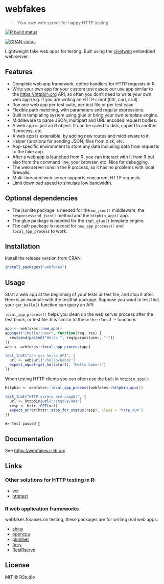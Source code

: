 
<!-- README.md is generated from README.Rmd. Please edit that file -->

# webfakes

> Your own web server for happy HTTP testing

<!-- badges: start -->

[![R build
status](https://github.com/r-lib/webfakes/workflows/R-CMD-check/badge.svg)](https://github.com/r-lib/webfakes/actions)

[![CRAN
status](https://www.r-pkg.org/badges/version/webfakes)](https://CRAN.R-project.org/package=webfakes)

<!-- badges: end -->

Lightweight fake web apps for testing. Built using the
[civetweb](https://github.com/civetweb/civetweb) embedded web server.

## Features

-   Complete web app framework, define handlers for HTTP requests in R.
-   Write your own app for your custom test cases; our use app similar
    to the <https://httpbin.org> API, so often you don’t need to write
    your own web app (e.g. if you are writing an HTTP client (httr,
    curl, crul).
-   Run one web app per test suite, per test file or per test case.
-   Flexible path matching, with parameters and regular expressions.
-   Built in templating system using glue or bring your own template
    engine.
-   Middleware to parse JSON, multipart and URL encoded request bodies.
-   A web app is just an R object. It can be saved to disk, copied to
    another R process, etc.
-   A web app is extensible, by adding new routes and middleware to it.
-   Helper functions for sending JSON, files from disk, etc.
-   App-specific environment to store any data including data from
    requests to the fake app.
-   After a web app is launched from R, you can interact with it from R
    but also from the command line, your browser, etc. Nice for
    debugging.
-   The web server runs in the R process, so it has no problems with
    local firewalls.
-   Multi-threaded web server supports concurrent HTTP requests.
-   Limit download speed to simulate low bandwidth.

## Optional dependencies

-   The jsonlite package is needed for the `mw_json()` middleware, the
    `response$send_json()` method and the `httpbin_app()` app.
-   The glue package is needed for the `tmpl_glue()` template engine.
-   The callr package is needed for `new_app_process()` and
    `local_app_process` to work.

## Installation

Install the release version from CRAN:

``` r
install.packages("webfakes")
```

## Usage

Start a web app at the beginning of your tests or test file, and stop it
after. Here is an example with the testthat package. Suppose you want to
test that your `get_hello()` function can query an API:

`local_app_process()` helps you clean up the web server process after
the test block, or test file. It is similar to the `withr::local_*`
functions.

``` r
app <- webfakes::new_app()
app$get("/hello/:user", function(req, res) {
  res$send(paste0("Hello ", req$params$user, "!"))
})
web <- webfakes::local_app_process(app)

test_that("can use hello API", {
  url <- web$url("/hello/Gabor")
  expect_equal(get_hello(url), "Hello Gabor!")
})
```

When testing HTTP clients you can often use the built in
`httpbin_app()`:

``` r
httpbin <- webfakes::local_app_process(webfakes::httpbin_app())
```

``` r
test_that("HTTP errors are caught", {
  url <- httpbin$url("/status/404")
  resp <- httr::GET(url)
  expect_error(httr::stop_for_status(resp), class = "http_404")
})
```

    #> Test passed 🎉

## Documentation

See <https://webfakes.r-lib.org>

## Links

### Other solutions for HTTP testing in R:

-   [vcr](https://github.com/ropensci/vcr)
-   [httptest](https://github.com/nealrichardson/httptest)

### R web application frameworks

webfakes focuses on testing, these packages are for writing real web
apps:

-   [shiny](https://github.com/rstudio/shiny)
-   [opencpu](https://www.opencpu.org/)
-   [plumber](https://github.com/rstudio/plumber)
-   [fiery](https://github.com/thomasp85/fiery)
-   [RestRserve](https://github.com/rexyai/RestRserve)

## License

MIT © RStudio
